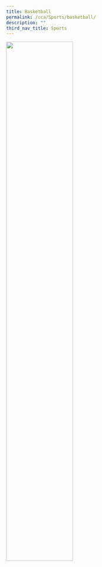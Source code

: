 ```yaml
---
title: Basketball
permalink: /cca/Sports/basketball/
description: ""
third_nav_title: Sports
---
```

<img src="/images/xxx.png" style="width:60%">